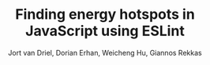 ---
author: Jort van Driel, Dorian Erhan, Weicheng Hu, Giannos Rekkas
title: "Finding energy hotspots in JavaScript using ESLint"
image: "../img/p2_hacking_sustainability/gX_template/cover.png"
summary: "This study examines how everyday JavaScript coding decisions impact a web application’s energy use. We introduce ESLint-based rules that detect “green” or “inefficient” patterns and then compare power consumption for each variant by measuring actual CPU energy. Twelve rules were tested, examples include using lazy image loading, preloading assets, avoiding frequent console logs, and substituting updated file formats for GIFs. Results reveal that most patterns yield only small energy changes. Notably, avoid using expensive identifiers significantly reduced consumption, while avoiding GIFs or canvas elements unexpectedly consumed more energy in these tests. Findings suggest that performance optimizations do not always translate to lower energy use, highlighting the complexity of sustainable software design. Though limited to Chromium on a single laptop and with simple experiments, we want to provide early evidence that real-time energy feedback can guide better practices. Future efforts include testing additional patterns, covering diverse browsers, and validating these rules in larger, real-world codebases. Overall, our study emphasizes on the need for practical, tool-assisted approaches to curb the web’s growing environmental footprint with trade-offs between performance and sustainability."
paper: "../papers/g5_Energy_Hotspot_in_Javascript.pdf"
source: "https://github.com/JortvD/cs4575-g5-p2"
website: https://luiscruz.github.io/course_sustainableSE/
---